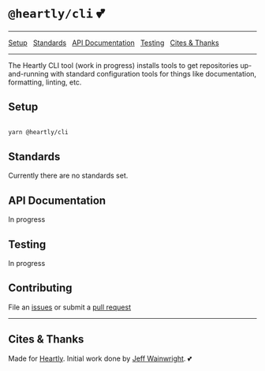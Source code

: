 # `@heartly/cli` 💕

---

[Setup](#setup)&nbsp;&nbsp;
[Standards](#standards)&nbsp;&nbsp;
[API Documentation](#api-documentation)&nbsp;&nbsp;
[Testing](#testing)&nbsp;&nbsp;
[Cites & Thanks](#cite)

---

The Heartly CLI tool (work in progress) installs tools to get repositories up-and-running with standard configuration tools for things like documentation, formatting, linting, etc.

## Setup

```bash

yarn @heartly/cli

```

## Standards

Currently there are no standards set.

## API Documentation

In progress

## Testing

In progress

## Contributing

File an [issues](/issues) or submit a [pull request](/pulls)

---

## Cites & Thanks

Made for [Heartly](https://github.com/heartly). Initial work done by [Jeff Wainwright](https://github.com/yowainwright). 💕
